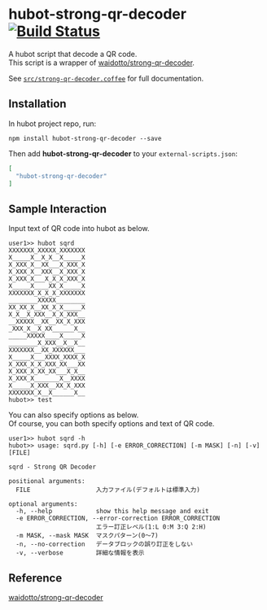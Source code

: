 # hubot-strong-qr-decoder [![Build Status][travis-image]][travis-url]

A hubot script that decode a QR code.  
This script is a wrapper of [waidotto/strong-qr-decoder](https://github.com/waidotto/strong-qr-decoder).

See [`src/strong-qr-decoder.coffee`](src/strong-qr-decoder.coffee) for full documentation.

## Installation

In hubot project repo, run:

`npm install hubot-strong-qr-decoder --save`

Then add **hubot-strong-qr-decoder** to your `external-scripts.json`:

```json
[
  "hubot-strong-qr-decoder"
]
```

## Sample Interaction

Input text of QR code into hubot as below.

```
user1>> hubot sqrd
XXXXXXX_XXXXX_XXXXXXX
X_____X__X_X__X_____X
X_XXX_X__XX___X_XXX_X
X_XXX_X__XXX__X_XXX_X
X_XXX_X___X_X_X_XXX_X
X_____X____XX_X_____X
XXXXXXX_X_X_X_XXXXXXX
________XXXXX________
XX_XX_X__XX_X_X_____X
X_X__X_XXX__X_X_XXX__
__XXXXX__XX__XX_X_XXX
_XXX_X__X_XX______X__
_____XXXXX____X_____X
________X_XXX__X__X__
XXXXXXX__XX_XXXXXX___
X_____X___XXXX_XXXX_X
X_XXX_X_X_XXX_XX___XX
X_XXX_X_XX_XX___X_X__
X_XXX_X_______X__XXXX
X_____X_XXX__XX_X_XXX
XXXXXXX_X__X______X__
hubot>> test
```

You can also specify options as below.  
Of course, you can both specify options and text of QR code.
```
user1>> hubot sqrd -h
hubot>> usage: sqrd.py [-h] [-e ERROR_CORRECTION] [-m MASK] [-n] [-v] [FILE]

sqrd - Strong QR Decoder

positional arguments:
  FILE                  入力ファイル(デフォルトは標準入力)

optional arguments:
  -h, --help            show this help message and exit
  -e ERROR_CORRECTION, --error-correction ERROR_CORRECTION
                        エラー訂正レベル(1:L 0:M 3:Q 2:H)
  -m MASK, --mask MASK  マスクパターン(0〜7)
  -n, --no-correction   データブロックの誤り訂正をしない
  -v, --verbose         詳細な情報を表示

```

## Reference

[waidotto/strong-qr-decoder](https://github.com/waidotto/strong-qr-decoder)

[travis-url]: https://travis-ci.org/prototype-cafe/hubot-strong-qr-decoder
[travis-image]: https://travis-ci.org/prototype-cafe/hubot-strong-qr-decoder.svg?branch=master
